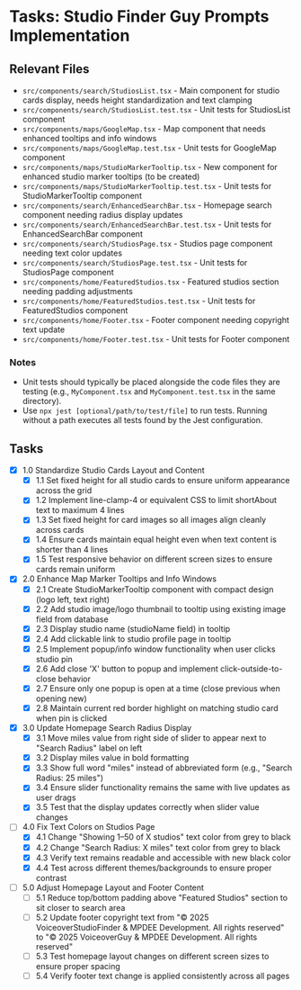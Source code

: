 # Tasks: Studio Finder Guy Prompts Implementation

## Relevant Files

- `src/components/search/StudiosList.tsx` - Main component for studio cards display, needs height standardization and text clamping
- `src/components/search/StudiosList.test.tsx` - Unit tests for StudiosList component
- `src/components/maps/GoogleMap.tsx` - Map component that needs enhanced tooltips and info windows
- `src/components/maps/GoogleMap.test.tsx` - Unit tests for GoogleMap component
- `src/components/maps/StudioMarkerTooltip.tsx` - New component for enhanced studio marker tooltips (to be created)
- `src/components/maps/StudioMarkerTooltip.test.tsx` - Unit tests for StudioMarkerTooltip component
- `src/components/search/EnhancedSearchBar.tsx` - Homepage search component needing radius display updates
- `src/components/search/EnhancedSearchBar.test.tsx` - Unit tests for EnhancedSearchBar component
- `src/components/search/StudiosPage.tsx` - Studios page component needing text color updates
- `src/components/search/StudiosPage.test.tsx` - Unit tests for StudiosPage component
- `src/components/home/FeaturedStudios.tsx` - Featured studios section needing padding adjustments
- `src/components/home/FeaturedStudios.test.tsx` - Unit tests for FeaturedStudios component
- `src/components/home/Footer.tsx` - Footer component needing copyright text update
- `src/components/home/Footer.test.tsx` - Unit tests for Footer component

### Notes

- Unit tests should typically be placed alongside the code files they are testing (e.g., `MyComponent.tsx` and `MyComponent.test.tsx` in the same directory).
- Use `npx jest [optional/path/to/test/file]` to run tests. Running without a path executes all tests found by the Jest configuration.

## Tasks

- [x] 1.0 Standardize Studio Cards Layout and Content
  - [x] 1.1 Set fixed height for all studio cards to ensure uniform appearance across the grid
  - [x] 1.2 Implement line-clamp-4 or equivalent CSS to limit shortAbout text to maximum 4 lines
  - [x] 1.3 Set fixed height for card images so all images align cleanly across cards
  - [x] 1.4 Ensure cards maintain equal height even when text content is shorter than 4 lines
  - [x] 1.5 Test responsive behavior on different screen sizes to ensure cards remain uniform

- [x] 2.0 Enhance Map Marker Tooltips and Info Windows
  - [x] 2.1 Create StudioMarkerTooltip component with compact design (logo left, text right)
  - [x] 2.2 Add studio image/logo thumbnail to tooltip using existing image field from database
  - [x] 2.3 Display studio name (studioName field) in tooltip
  - [x] 2.4 Add clickable link to studio profile page in tooltip
  - [x] 2.5 Implement popup/info window functionality when user clicks studio pin
  - [x] 2.6 Add close 'X' button to popup and implement click-outside-to-close behavior
  - [x] 2.7 Ensure only one popup is open at a time (close previous when opening new)
  - [x] 2.8 Maintain current red border highlight on matching studio card when pin is clicked

- [x] 3.0 Update Homepage Search Radius Display
  - [x] 3.1 Move miles value from right side of slider to appear next to "Search Radius" label on left
  - [x] 3.2 Display miles value in bold formatting
  - [x] 3.3 Show full word "miles" instead of abbreviated form (e.g., "Search Radius: 25 miles")
  - [x] 3.4 Ensure slider functionality remains the same with live updates as user drags
  - [x] 3.5 Test that the display updates correctly when slider value changes

- [ ] 4.0 Fix Text Colors on Studios Page
  - [x] 4.1 Change "Showing 1–50 of X studios" text color from grey to black
  - [x] 4.2 Change "Search Radius: X miles" text color from grey to black
  - [x] 4.3 Verify text remains readable and accessible with new black color
  - [x] 4.4 Test across different themes/backgrounds to ensure proper contrast

- [ ] 5.0 Adjust Homepage Layout and Footer Content
  - [ ] 5.1 Reduce top/bottom padding above "Featured Studios" section to sit closer to search area
  - [ ] 5.2 Update footer copyright text from "© 2025 VoiceoverStudioFinder & MPDEE Development. All rights reserved" to "© 2025 VoiceoverGuy & MPDEE Development. All rights reserved"
  - [ ] 5.3 Test homepage layout changes on different screen sizes to ensure proper spacing
  - [ ] 5.4 Verify footer text change is applied consistently across all pages
